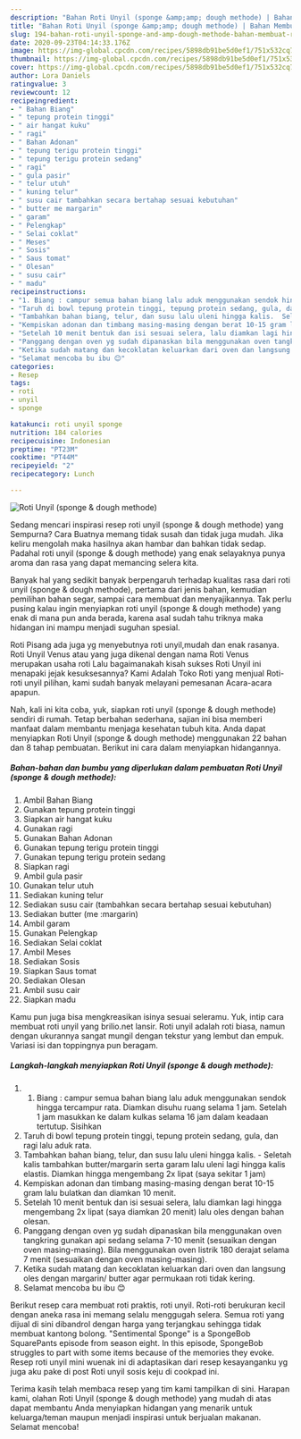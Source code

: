 ```yaml
---
description: "Bahan Roti Unyil (sponge &amp;amp; dough methode) | Bahan Membuat Roti Unyil (sponge &amp;amp; dough methode) Yang Sempurna"
title: "Bahan Roti Unyil (sponge &amp;amp; dough methode) | Bahan Membuat Roti Unyil (sponge &amp;amp; dough methode) Yang Sempurna"
slug: 194-bahan-roti-unyil-sponge-and-amp-dough-methode-bahan-membuat-roti-unyil-sponge-and-amp-dough-methode-yang-sempurna
date: 2020-09-23T04:14:33.176Z
image: https://img-global.cpcdn.com/recipes/5898db91be5d0ef1/751x532cq70/roti-unyil-sponge-dough-methode-foto-resep-utama.jpg
thumbnail: https://img-global.cpcdn.com/recipes/5898db91be5d0ef1/751x532cq70/roti-unyil-sponge-dough-methode-foto-resep-utama.jpg
cover: https://img-global.cpcdn.com/recipes/5898db91be5d0ef1/751x532cq70/roti-unyil-sponge-dough-methode-foto-resep-utama.jpg
author: Lora Daniels
ratingvalue: 3
reviewcount: 12
recipeingredient:
- " Bahan Biang"
- " tepung protein tinggi"
- " air hangat kuku"
- " ragi"
- " Bahan Adonan"
- " tepung terigu protein tinggi"
- " tepung terigu protein sedang"
- " ragi"
- " gula pasir"
- " telur utuh"
- " kuning telur"
- " susu cair tambahkan secara bertahap sesuai kebutuhan"
- " butter me margarin"
- " garam"
- " Pelengkap"
- " Selai coklat"
- " Meses"
- " Sosis"
- " Saus tomat"
- " Olesan"
- " susu cair"
- " madu"
recipeinstructions:
- "1. Biang : campur semua bahan biang lalu aduk menggunakan sendok hingga tercampur rata. Diamkan disuhu ruang selama 1 jam. Setelah 1 jam masukkan ke dalam kulkas selama 16 jam dalam keadaan tertutup. Sisihkan"
- "Taruh di bowl tepung protein tinggi, tepung protein sedang, gula, dan ragi lalu aduk rata."
- "Tambahkan bahan biang, telur, dan susu lalu uleni hingga kalis.  Seletah kalis tambahkan butter/margarin serta garam lalu uleni lagi hingga kalis elastis. Diamkan hingga mengembang 2x lipat (saya sekitar 1 jam)"
- "Kempiskan adonan dan timbang masing-masing dengan berat 10-15 gram lalu bulatkan dan diamkan 10 menit."
- "Setelah 10 menit bentuk dan isi sesuai selera, lalu diamkan lagi hingga mengembang 2x lipat (saya diamkan 20 menit) lalu oles dengan bahan olesan."
- "Panggang dengan oven yg sudah dipanaskan bila menggunakan oven tangkring gunakan api sedang selama 7-10 menit (sesuaikan dengan oven masing-masing). Bila menggunakan oven listrik 180 derajat selama 7 menit (sesuaikan dengan oven masing-masing)."
- "Ketika sudah matang dan kecoklatan keluarkan dari oven dan langsung oles dengan margarin/ butter agar permukaan roti tidak kering."
- "Selamat mencoba bu ibu 😊"
categories:
- Resep
tags:
- roti
- unyil
- sponge

katakunci: roti unyil sponge 
nutrition: 184 calories
recipecuisine: Indonesian
preptime: "PT23M"
cooktime: "PT44M"
recipeyield: "2"
recipecategory: Lunch

---
```



![Roti Unyil (sponge &amp; dough methode)](https://img-global.cpcdn.com/recipes/5898db91be5d0ef1/751x532cq70/roti-unyil-sponge-dough-methode-foto-resep-utama.jpg)

Sedang mencari inspirasi resep roti unyil (sponge &amp; dough methode) yang Sempurna? Cara Buatnya memang tidak susah dan tidak juga mudah. Jika keliru mengolah maka hasilnya akan hambar dan bahkan tidak sedap. Padahal roti unyil (sponge &amp; dough methode) yang enak selayaknya punya aroma dan rasa yang dapat memancing selera kita.

Banyak hal yang sedikit banyak berpengaruh terhadap kualitas rasa dari roti unyil (sponge &amp; dough methode), pertama dari jenis bahan, kemudian pemilihan bahan segar, sampai cara membuat dan menyajikannya. Tak perlu pusing kalau ingin menyiapkan roti unyil (sponge &amp; dough methode) yang enak di mana pun anda berada, karena asal sudah tahu triknya maka hidangan ini mampu menjadi suguhan spesial.

Roti Pisang ada juga yg menyebutnya roti unyil,mudah dan enak rasanya. Roti Unyil Venus atau yang juga dikenal dengan nama Roti Venus merupakan usaha roti Lalu bagaimanakah kisah sukses Roti Unyil ini menapaki jejak kesuksesannya? Kami Adalah Toko Roti yang menjual Roti-roti unyil pilihan, kami sudah banyak melayani pemesanan Acara-acara apapun.


Nah, kali ini kita coba, yuk, siapkan roti unyil (sponge &amp; dough methode) sendiri di rumah. Tetap berbahan sederhana, sajian ini bisa memberi manfaat dalam membantu menjaga kesehatan tubuh kita. Anda dapat menyiapkan Roti Unyil (sponge &amp; dough methode) menggunakan 22 bahan dan 8 tahap pembuatan. Berikut ini cara dalam menyiapkan hidangannya.

<!--inarticleads1-->

##### Bahan-bahan dan bumbu yang diperlukan dalam pembuatan Roti Unyil (sponge &amp; dough methode):

1. Ambil  Bahan Biang
1. Gunakan  tepung protein tinggi
1. Siapkan  air hangat kuku
1. Gunakan  ragi
1. Gunakan  Bahan Adonan
1. Gunakan  tepung terigu protein tinggi
1. Gunakan  tepung terigu protein sedang
1. Siapkan  ragi
1. Ambil  gula pasir
1. Gunakan  telur utuh
1. Sediakan  kuning telur
1. Sediakan  susu cair (tambahkan secara bertahap sesuai kebutuhan)
1. Sediakan  butter (me :margarin)
1. Ambil  garam
1. Gunakan  Pelengkap
1. Sediakan  Selai coklat
1. Ambil  Meses
1. Sediakan  Sosis
1. Siapkan  Saus tomat
1. Sediakan  Olesan
1. Ambil  susu cair
1. Siapkan  madu


Kamu pun juga bisa mengkreasikan isinya sesuai seleramu. Yuk, intip cara membuat roti unyil yang brilio.net lansir. Roti unyil adalah roti biasa, namun dengan ukurannya sangat mungil dengan tekstur yang lembut dan empuk. Variasi isi dan toppingnya pun beragam. 

<!--inarticleads2-->

##### Langkah-langkah menyiapkan Roti Unyil (sponge &amp; dough methode):

1. 1. Biang : campur semua bahan biang lalu aduk menggunakan sendok hingga tercampur rata. Diamkan disuhu ruang selama 1 jam. Setelah 1 jam masukkan ke dalam kulkas selama 16 jam dalam keadaan tertutup. Sisihkan
1. Taruh di bowl tepung protein tinggi, tepung protein sedang, gula, dan ragi lalu aduk rata.
1. Tambahkan bahan biang, telur, dan susu lalu uleni hingga kalis.  - Seletah kalis tambahkan butter/margarin serta garam lalu uleni lagi hingga kalis elastis. Diamkan hingga mengembang 2x lipat (saya sekitar 1 jam)
1. Kempiskan adonan dan timbang masing-masing dengan berat 10-15 gram lalu bulatkan dan diamkan 10 menit.
1. Setelah 10 menit bentuk dan isi sesuai selera, lalu diamkan lagi hingga mengembang 2x lipat (saya diamkan 20 menit) lalu oles dengan bahan olesan.
1. Panggang dengan oven yg sudah dipanaskan bila menggunakan oven tangkring gunakan api sedang selama 7-10 menit (sesuaikan dengan oven masing-masing). Bila menggunakan oven listrik 180 derajat selama 7 menit (sesuaikan dengan oven masing-masing).
1. Ketika sudah matang dan kecoklatan keluarkan dari oven dan langsung oles dengan margarin/ butter agar permukaan roti tidak kering.
1. Selamat mencoba bu ibu 😊


Berikut resep cara membuat roti praktis, roti unyil. Roti-roti berukuran kecil dengan aneka rasa ini memang selalu menggugah selera. Semua roti yang dijual di sini dibandrol dengan harga yang terjangkau sehingga tidak membuat kantong bolong. &#34;Sentimental Sponge&#34; is a SpongeBob SquarePants episode from season eight. In this episode, SpongeBob struggles to part with some items because of the memories they evoke. Resep roti unyil mini wuenak ini di adaptasikan dari resep kesayanganku yg juga aku pake di post Roti unyil sosis keju di cookpad ini. 

Terima kasih telah membaca resep yang tim kami tampilkan di sini. Harapan kami, olahan Roti Unyil (sponge &amp; dough methode) yang mudah di atas dapat membantu Anda menyiapkan hidangan yang menarik untuk keluarga/teman maupun menjadi inspirasi untuk berjualan makanan. Selamat mencoba!
